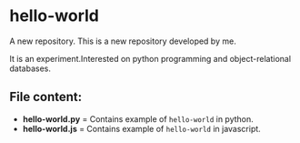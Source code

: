 # hello-world
A new repository.
This is a new repository developed by me.

It is an experiment.Interested on python programming and object-relational databases.

## File content:
- **hello-world.py** = Contains example of `hello-world` in python.
- **hello-world.js** = Contains example of `hello-world` in javascript.

